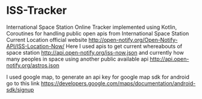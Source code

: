 # ISS-Tracker
International Space Station Online Tracker implemented using Kotlin, Coroutines for handling public open apis from International Space Station Current Location
official website http://open-notify.org/Open-Notify-API/ISS-Location-Now/
Here I used apis to get current whereabouts of space station http://api.open-notify.org/iss-now.json and currently how many peoples in space using
another public available api http://api.open-notify.org/astros.json

I used google map, to generate an api key for google map sdk for android go to this link  https://developers.google.com/maps/documentation/android-sdk/signup

